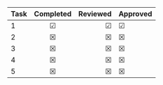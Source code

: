 | Task      | Completed         | Reviewed | Approved
| ------------- |:-------------:| -----:| ------ 
| 1   | &#x2611; | &#x2611; | &#x2611; |
| 2      | &#x2612;      |   &#x2612; | &#x2612; |
| 3 | &#x2612;      |    &#x2612; | &#x2612; |
| 4 | &#x2612;     |    &#x2612; | &#x2612; |
| 5 | &#x2612;    |    &#x2612; | &#x2612; |
